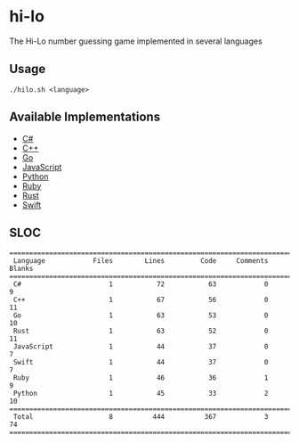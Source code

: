 # hi-lo
The Hi-Lo number guessing game implemented in several languages

## Usage
```
./hilo.sh <language>
```

## Available Implementations
- [C#](https://github.com/Maxgy/hi-lo/blob/main/c-sharp/Program.cs)
- [C\+\+](https://github.com/Maxgy/hi-lo/blob/main/cxx/hilo.cxx)
- [Go](https://github.com/Maxgy/hi-lo/blob/main/go/hilo.go)
- [JavaScript](https://github.com/Maxgy/hi-lo/blob/main/js/hilo.js)
- [Python](https://github.com/Maxgy/hi-lo/blob/main/python/hilo.py)
- [Ruby](https://github.com/Maxgy/hi-lo/blob/main/ruby/hilo.rb)
- [Rust](https://github.com/Maxgy/hi-lo/blob/main/rust/src/main.rs)
- [Swift](https://github.com/Maxgy/hi-lo/blob/main/swift/hilo.swift)

## SLOC
```
===============================================================================
 Language            Files        Lines         Code     Comments       Blanks
===============================================================================
 C#                      1           72           63            0            9
 C++                     1           67           56            0           11
 Go                      1           63           53            0           10
 Rust                    1           63           52            0           11
 JavaScript              1           44           37            0            7
 Swift                   1           44           37            0            7
 Ruby                    1           46           36            1            9
 Python                  1           45           33            2           10
===============================================================================
 Total                   8          444          367            3           74
===============================================================================
```
